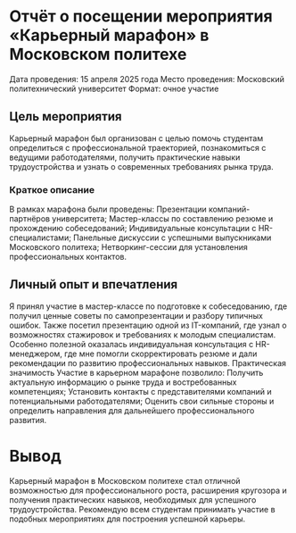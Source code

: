 # Отчёт о посещении мероприятия «Карьерный марафон» в Московском политехе
Дата проведения: 15 апреля 2025 года
Место проведения: Московский политехнический университет
Формат: очное участие
## Цель мероприятия
Карьерный марафон был организован с целью помочь студентам определиться с профессиональной траекторией, познакомиться с ведущими работодателями, получить практические навыки трудоустройства и узнать о современных требованиях рынка труда.
### Краткое описание
В рамках марафона были проведены:
Презентации компаний-партнёров университета;
Мастер-классы по составлению резюме и прохождению собеседований;
Индивидуальные консультации с HR-специалистами;
Панельные дискуссии с успешными выпускниками Московского политеха;
Нетворкинг-сессии для установления профессиональных контактов.
## Личный опыт и впечатления
Я принял участие в мастер-классе по подготовке к собеседованию, где получил ценные советы по самопрезентации и разбору типичных ошибок. Также посетил презентацию одной из IT-компаний, где узнал о возможностях стажировок и требованиях к молодым специалистам.
Особенно полезной оказалась индивидуальная консультация с HR-менеджером, где мне помогли скорректировать резюме и дали рекомендации по развитию профессиональных навыков.
Практическая значимость
Участие в карьерном марафоне позволило:
Получить актуальную информацию о рынке труда и востребованных компетенциях;
Установить контакты с представителями компаний и потенциальными работодателями;
Оценить свои сильные стороны и определить направления для дальнейшего профессионального развития.
# Вывод
Карьерный марафон в Московском политехе стал отличной возможностью для профессионального роста, расширения кругозора и получения практических навыков, необходимых для успешного трудоустройства. Рекомендую всем студентам принимать участие в подобных мероприятиях для построения успешной карьеры.
